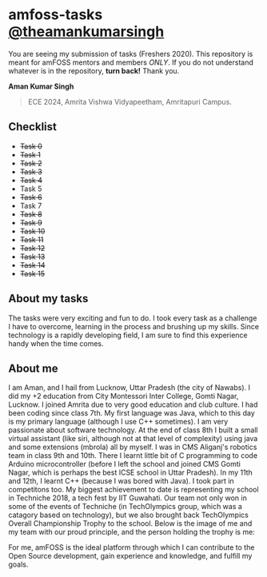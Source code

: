 # amfoss-tasks [@theamankumarsingh](https://github.com/theamankumarsingh)

You are seeing my submission of tasks (Freshers 2020). This repository is meant for amFOSS mentors and members *ONLY*. If you do not understand whatever is in the repository, **turn back!**
Thank you.

**Aman Kumar Singh**
>ECE 2024,
>Amrita Vishwa Vidyapeetham,
>Amritapuri Campus.

## Checklist
- ~~Task 0~~
- ~~Task 1~~
- ~~Task 2~~
- ~~Task 3~~
- ~~Task 4~~
- Task 5
- ~~Task 6~~
- Task 7
- ~~Task 8~~
- ~~Task 9~~
- ~~Task 10~~
- ~~Task 11~~
- ~~Task 12~~
- ~~Task 13~~
- ~~Task 14~~
- ~~Task 15~~

## About my tasks
The tasks were very exciting and fun to do. I took every task as a challenge I have to overcome, learning in the process and brushing up my skills. Since technology is a rapidly developing field, I am sure to find this experience handy when the time comes.
     
## About me
I am Aman, and I hail from Lucknow, Uttar Pradesh (the city of Nawabs). I did my +2 education from City Montessori Inter College, Gomti Nagar, Lucknow. I joined Amrita due to very good education and club culture. I had been coding since class 7th. My first language was Java, which to this day is my primary language (although I use C++ sometimes). I am very passionate about software technology. At the end of class 8th I built a small virtual assistant (like siri, although not at that level of complexity) using java and some extensions (mbrola) all by myself. I was in CMS Aliganj's robotics team in class 9th and 10th. There I learnt little bit of C programming to code Arduino microcontroller (before I left the school and joined CMS Gomti Nagar, which is perhaps the best ICSE school in Uttar Pradesh). In my 11th and 12th, I learnt C++ (because I was bored with Java). I took part in competitons too. My biggest achievement to date is representing my school in Techniche 2018, a tech fest by IIT Guwahati. Our team not only won in some of the events of Techniche (in TechOlympics group, which was a catagory based on technology), but we also brought back TechOlympics Overall Championship Trophy to the school. Below is the image of me and my team with our proud principle, and the person holding the trophy is me:

For me, amFOSS is the ideal platform through which I can contribute to the Open Source development, gain experience and knowledge, and fulfill my goals.
